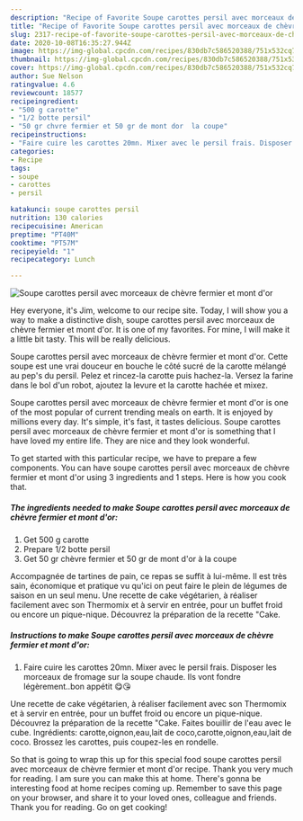 ```yaml
---
description: "Recipe of Favorite Soupe carottes persil avec morceaux de chèvre fermier et mont d&amp;#39;or"
title: "Recipe of Favorite Soupe carottes persil avec morceaux de chèvre fermier et mont d&amp;#39;or"
slug: 2317-recipe-of-favorite-soupe-carottes-persil-avec-morceaux-de-chevre-fermier-et-mont-d-and-39-or
date: 2020-10-08T16:35:27.944Z
image: https://img-global.cpcdn.com/recipes/830db7c586520388/751x532cq70/soupe-carottes-persil-avec-morceaux-de-chevre-fermier-et-mont-dor-photo-principale-de-la-recette.jpg
thumbnail: https://img-global.cpcdn.com/recipes/830db7c586520388/751x532cq70/soupe-carottes-persil-avec-morceaux-de-chevre-fermier-et-mont-dor-photo-principale-de-la-recette.jpg
cover: https://img-global.cpcdn.com/recipes/830db7c586520388/751x532cq70/soupe-carottes-persil-avec-morceaux-de-chevre-fermier-et-mont-dor-photo-principale-de-la-recette.jpg
author: Sue Nelson
ratingvalue: 4.6
reviewcount: 18577
recipeingredient:
- "500 g carotte"
- "1/2 botte persil"
- "50 gr chvre fermier et 50 gr de mont dor  la coupe"
recipeinstructions:
- "Faire cuire les carottes 20mn. Mixer avec le persil frais. Disposer les morceaux de fromage sur la soupe chaude. Ils vont fondre légèrement..bon appétit 😋😘"
categories:
- Recipe
tags:
- soupe
- carottes
- persil

katakunci: soupe carottes persil 
nutrition: 130 calories
recipecuisine: American
preptime: "PT40M"
cooktime: "PT57M"
recipeyield: "1"
recipecategory: Lunch

---
```



![Soupe carottes persil avec morceaux de chèvre fermier et mont d&#39;or](https://img-global.cpcdn.com/recipes/830db7c586520388/751x532cq70/soupe-carottes-persil-avec-morceaux-de-chevre-fermier-et-mont-dor-photo-principale-de-la-recette.jpg)

Hey everyone, it's Jim, welcome to our recipe site. Today, I will show you a way to make a distinctive dish, soupe carottes persil avec morceaux de chèvre fermier et mont d&#39;or. It is one of my favorites. For mine, I will make it a little bit tasty. This will be really delicious.

Soupe carottes persil avec morceaux de chèvre fermier et mont d&#39;or. Cette soupe est une vrai douceur en bouche le côté sucré de la carotte mélangé au pep&#39;s du persil. Pelez et rincez-la carotte puis hachez-la. Versez la farine dans le bol d&#39;un robot, ajoutez la levure et la carotte hachée et mixez.

Soupe carottes persil avec morceaux de chèvre fermier et mont d&#39;or is one of the most popular of current trending meals on earth. It is enjoyed by millions every day. It's simple, it's fast, it tastes delicious. Soupe carottes persil avec morceaux de chèvre fermier et mont d&#39;or is something that I have loved my entire life. They are nice and they look wonderful.


To get started with this particular recipe, we have to prepare a few components. You can have soupe carottes persil avec morceaux de chèvre fermier et mont d&#39;or using 3 ingredients and 1 steps. Here is how you cook that.

<!--inarticleads1-->

##### The ingredients needed to make Soupe carottes persil avec morceaux de chèvre fermier et mont d&#39;or:

1. Get 500 g carotte
1. Prepare 1/2 botte persil
1. Get 50 gr chèvre fermier et 50 gr de mont d&#39;or à la coupe


Accompagnée de tartines de pain, ce repas se suffit à lui-même. Il est très sain, économique et pratique vu qu&#39;ici on peut faire le plein de légumes de saison en un seul menu. Une recette de cake végétarien, à réaliser facilement avec son Thermomix et à servir en entrée, pour un buffet froid ou encore un pique-nique. Découvrez la préparation de la recette &#34;Cake. 

<!--inarticleads2-->

##### Instructions to make Soupe carottes persil avec morceaux de chèvre fermier et mont d&#39;or:

1. Faire cuire les carottes 20mn. Mixer avec le persil frais. Disposer les morceaux de fromage sur la soupe chaude. Ils vont fondre légèrement..bon appétit 😋😘


Une recette de cake végétarien, à réaliser facilement avec son Thermomix et à servir en entrée, pour un buffet froid ou encore un pique-nique. Découvrez la préparation de la recette &#34;Cake. Faites bouillir de l&#39;eau avec le cube. Ingrédients: carotte,oignon,eau,lait de coco,carotte,oignon,eau,lait de coco. Brossez les carottes, puis coupez-les en rondelle. 

So that is going to wrap this up for this special food soupe carottes persil avec morceaux de chèvre fermier et mont d&#39;or recipe. Thank you very much for reading. I am sure you can make this at home. There's gonna be interesting food at home recipes coming up. Remember to save this page on your browser, and share it to your loved ones, colleague and friends. Thank you for reading. Go on get cooking!
